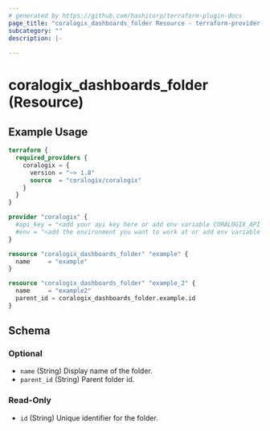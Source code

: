 ```yaml
---
# generated by https://github.com/hashicorp/terraform-plugin-docs
page_title: "coralogix_dashboards_folder Resource - terraform-provider-coralogix"
subcategory: ""
description: |-
  
---
```


# coralogix_dashboards_folder (Resource)



## Example Usage

```terraform
terraform {
  required_providers {
    coralogix = {
      version = "~> 1.8"
      source  = "coralogix/coralogix"
    }
  }
}

provider "coralogix" {
  #api_key = "<add your api key here or add env variable CORALOGIX_API_KEY>"
  #env = "<add the environment you want to work at or add env variable CORALOGIX_ENV>"
}

resource "coralogix_dashboards_folder" "example" {
  name     = "example"
}

resource "coralogix_dashboards_folder" "example_2" {
  name     = "example2"
  parent_id = coralogix_dashboards_folder.example.id
}
```

<!-- schema generated by tfplugindocs -->
## Schema

### Optional

- `name` (String) Display name of the folder.
- `parent_id` (String) Parent folder id.

### Read-Only

- `id` (String) Unique identifier for the folder.
